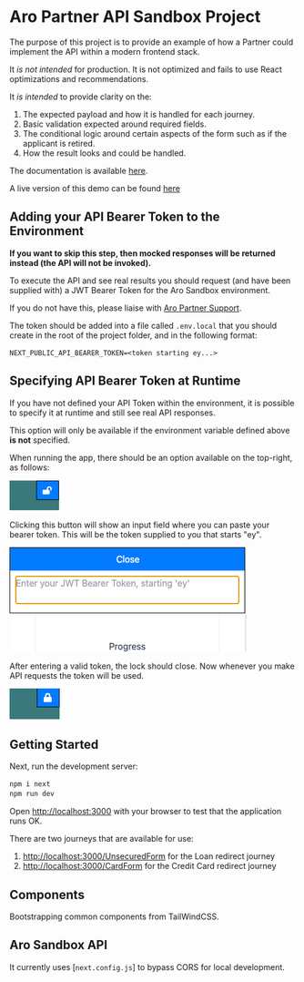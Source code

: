 # Aro Partner API Sandbox Project

The purpose of this project is to provide an example of how a Partner could implement the API within a modern frontend
stack.

It *is not intended* for production. It is not optimized and fails to use React optimizations and recommendations.

It *is intended* to provide clarity on the:

1. The expected payload and how it is handled for each journey.
2. Basic validation expected around required fields.
3. The conditional logic around certain aspects of the form such as if the applicant is retired.
4. How the result looks and could be handled.

The documentation is available [here](https://developer.aro.co.uk/).

A live version of this demo can be found [here](https://partner-api-demo.freedom-finance-test.cloud/)

## Adding your API Bearer Token to the Environment

**If you want to skip this step, then mocked responses will be returned instead (the API will not be invoked).**

To execute the API and see real results you should request (and have been supplied with) a JWT Bearer Token for the Aro
Sandbox environment.

If you do not have this, please liaise with <u>Aro Partner Support</u>.

The token should be added into a file called `.env.local` that you should create in the root of the project folder,
and in the following format:

```
NEXT_PUBLIC_API_BEARER_TOKEN=<token starting ey...>
```

## Specifying API Bearer Token at Runtime

If you have not defined your API Token within the environment, it is possible to specify it at runtime and still see
real API responses.

This option will only be available if the environment variable defined above **is not** specified.

When running the app, there should be an option available on the top-right, as follows:

![img.png](docs/img_unlocked.png)

Clicking this button will show an input field where you can paste your bearer token. This will be the token supplied
to you that starts "ey".

![img_1.png](docs/img_set_token.png)

After entering a valid token, the lock should close. Now whenever you make API requests the token will be used.

![img_2.png](docs/img_locked.png)

## Getting Started

Next, run the development server:

```bash
npm i next
npm run dev
```

Open [http://localhost:3000](http://localhost:3000) with your browser to test that the application runs OK.

There are two journeys that are available for use:

1. [http://localhost:3000/UnsecuredForm](http://localhost:3000/UnsecuredForm) for the Loan redirect journey
1. [http://localhost:3000/CardForm](http://localhost:3000/CardForm) for the Credit Card redirect journey

## Components

Bootstrapping common components from TailWindCSS.

## Aro Sandbox API

It currently uses [`next.config.js`] to bypass CORS for local development.
